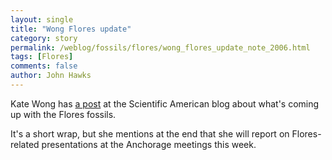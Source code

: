 ```yaml
---
layout: single 
title: "Wong Flores update" 
category: story
permalink: /weblog/fossils/flores/wong_flores_update_note_2006.html
tags: [Flores] 
comments: false 
author: John Hawks 
---
```



<p>
Kate Wong has <a href="http://blog.sciam.com/index.php?title=whatever_happened_to_the_hobbit&more=1&c=1&tb=1&pb=1">a post</a> at the Scientific American blog about what's coming up with the Flores fossils. 
</p>

<p>
It's a short wrap, but she mentions at the end that she will report on Flores-related presentations at the Anchorage meetings this week. 
</p>

